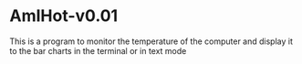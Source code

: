 # AmIHot-v0.01

This is a program to monitor the temperature of the computer and display it to the bar charts in the terminal or in text mode
